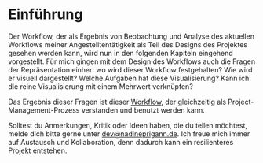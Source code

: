 # Einführung

Der Workflow, der als Ergebnis von Beobachtung und Analyse des aktuellen Workflows meiner Angestelltentätigkeit als Teil des Designs des Projektes gesehen werden kann, wird nun in den folgenden Kapiteln eingehend vorgestellt. Für mich gingen mit dem Design des Workflows auch die Fragen der Repräsentation einher: wo wird dieser Workflow festgehalten? Wie wird er visuell dargestellt? Welche Aufgaben hat diese Visualisierung? Kann ich die reine Visualisierung mit einem Mehrwert verknüpfen?

Das Ergebnis dieser Fragen ist dieser [Workflow](https://trello.com/w/userworkspaceaa1c57b2e62ef5488e9680dea9d99fce), der gleichzeitig als Project-Management-Prozess verstanden und benutzt werden kann.

Solltest du Anmerkungen, Kritik oder Ideen haben, die du teilen möchtest, melde dich bitte gerne unter [dev@nadineprigann.de](mail.to:dev@nadineprigann.de). Ich freue mich immer auf Austausch und Kollaboration, denn dadurch kann ein resilienteres Projekt entstehen.
